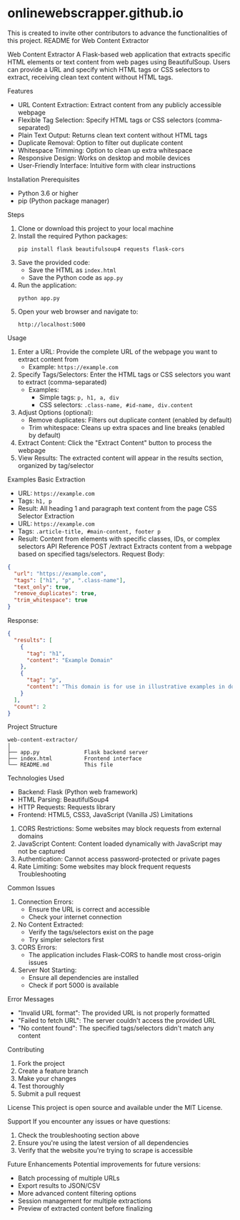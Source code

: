 # onlinewebscrapper.github.io
This is created to invite other contributors to advance the functionalities of this project.
﻿README for Web Content Extractor

Web Content Extractor
A Flask-based web application that extracts specific HTML elements or text content from web pages using BeautifulSoup. Users can provide a URL and specify which HTML tags or CSS selectors to extract, receiving clean text content without HTML tags.

 Features
- URL Content Extraction: Extract content from any publicly accessible webpage
- Flexible Tag Selection: Specify HTML tags or CSS selectors (comma-separated)
- Plain Text Output: Returns clean text content without HTML tags
- Duplicate Removal: Option to filter out duplicate content
- Whitespace Trimming: Option to clean up extra whitespace
- Responsive Design: Works on desktop and mobile devices
- User-Friendly Interface: Intuitive form with clear instructions

 Installation
Prerequisites
- Python 3.6 or higher
- pip (Python package manager)

Steps
1. Clone or download this project to your local machine
2. Install the required Python packages:
   ```
   pip install flask beautifulsoup4 requests flask-cors
   ```
3. Save the provided code:
   - Save the HTML as `index.html`
   - Save the Python code as `app.py`
4. Run the application:
   ```
   python app.py
   ```
5. Open your web browser and navigate to:
   ```
   http://localhost:5000
   ```
 Usage
1. Enter a URL: Provide the complete URL of the webpage you want to extract content from
   - Example: `https://example.com`
2. Specify Tags/Selectors: Enter the HTML tags or CSS selectors you want to extract (comma-separated)
   - Examples: 
     - Simple tags: `p, h1, a, div`
     - CSS selectors: `.class-name, #id-name, div.content`
3. Adjust Options (optional):
   - Remove duplicates: Filters out duplicate content (enabled by default)
   - Trim whitespace: Cleans up extra spaces and line breaks (enabled by default)
4. Extract Content: Click the "Extract Content" button to process the webpage
5. View Results: The extracted content will appear in the results section, organized by tag/selector

 Examples
Basic Extraction
- URL: `https://example.com`
- Tags: `h1, p`
- Result: All heading 1 and paragraph text content from the page
CSS Selector Extraction
- URL: `https://example.com`
- Tags: `.article-title, #main-content, footer p`
- Result: Content from elements with specific classes, IDs, or complex selectors
 API Reference
POST /extract
Extracts content from a webpage based on specified tags/selectors.
Request Body:
```json
{
  "url": "https://example.com",
  "tags": ["h1", "p", ".class-name"],
  "text_only": true,
  "remove_duplicates": true,
  "trim_whitespace": true
}
```
Response:
```json
{
  "results": [
    {
      "tag": "h1",
      "content": "Example Domain"
    },
    {
      "tag": "p",
      "content": "This domain is for use in illustrative examples in documents."
    }
  ],
  "count": 2
}
```
 Project Structure

```
web-content-extractor/
│
├── app.py              Flask backend server
├── index.html          Frontend interface
└── README.md           This file
```
 Technologies Used
- Backend: Flask (Python web framework)
- HTML Parsing: BeautifulSoup4
- HTTP Requests: Requests library
- Frontend: HTML5, CSS3, JavaScript (Vanilla JS)
 Limitations
1. CORS Restrictions: Some websites may block requests from external domains
2. JavaScript Content: Content loaded dynamically with JavaScript may not be captured
3. Authentication: Cannot access password-protected or private pages
4. Rate Limiting: Some websites may block frequent requests
 Troubleshooting

Common Issues
1. Connection Errors:
   - Ensure the URL is correct and accessible
   - Check your internet connection
2. No Content Extracted:
   - Verify the tags/selectors exist on the page
   - Try simpler selectors first
3. CORS Errors:
   - The application includes Flask-CORS to handle most cross-origin issues
4. Server Not Starting:
   - Ensure all dependencies are installed
   - Check if port 5000 is available

Error Messages
- "Invalid URL format": The provided URL is not properly formatted
- "Failed to fetch URL": The server couldn't access the provided URL
- "No content found": The specified tags/selectors didn't match any content

 Contributing
1. Fork the project
2. Create a feature branch
3. Make your changes
4. Test thoroughly
5. Submit a pull request

 License
This project is open source and available under the MIT License.

 Support
If you encounter any issues or have questions:
1. Check the troubleshooting section above
2. Ensure you're using the latest version of all dependencies
3. Verify that the website you're trying to scrape is accessible

 Future Enhancements
Potential improvements for future versions:
- Batch processing of multiple URLs
- Export results to JSON/CSV
- More advanced content filtering options
- Session management for multiple extractions
- Preview of extracted content before finalizing
